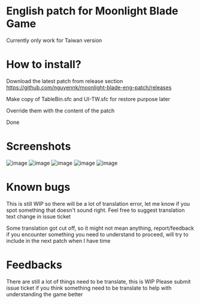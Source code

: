 # English patch for Moonlight Blade Game

Currently only work for Taiwan version

# How to install?

Download the latest patch from release section https://github.com/nguyennk/moonlight-blade-eng-patch/releases

Make copy of TableBin.sfc and UI-TW.sfc for restore purpose later

Override them with the content of the patch

Done

# Screenshots

![image](https://user-images.githubusercontent.com/1538969/220077213-0d9342b4-464e-4dfd-8454-f3c80b689a47.png)
![image](https://user-images.githubusercontent.com/1538969/220077287-176a0291-a471-4925-a79b-726e5536ba68.png)
![image](https://user-images.githubusercontent.com/1538969/220077403-e08ab137-5c34-427d-a1c5-1b99d862b7d0.png)
![image](https://user-images.githubusercontent.com/1538969/220077556-416ea4b4-31d2-43b9-a37e-8d3f3e652b6d.png)
![image](https://user-images.githubusercontent.com/1538969/220077590-c8345aaa-bc00-459b-8f0d-e85adaca1b07.png)

# Known bugs

This is still WIP so there will be a lot of translation error, let me know if you spot something that doesn't sound right. Feel free to suggest translation text change in issue ticket

Some translation got cut off, so it might not mean anything, report/feedback if you encounter something you need to understand to proceed, will try to include in the next patch when I have time

# Feedbacks

There are still a lot of things need to be translate, this is WIP
Please submit issue ticket if you think something need to be translate to help with understanding the game better

